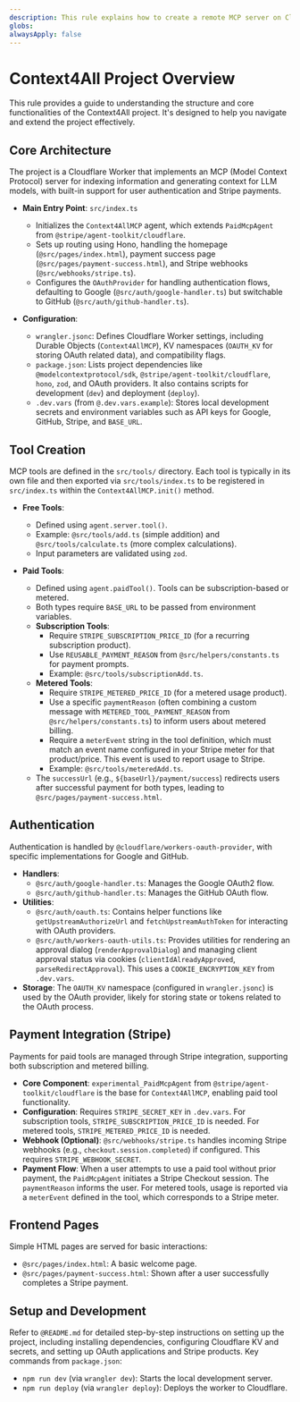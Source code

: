 ```yaml
---
description: This rule explains how to create a remote MCP server on Cloudflare with both free and paid tools (using Stripe).
globs: 
alwaysApply: false
---
```

# Context4All Project Overview

This rule provides a guide to understanding the structure and core functionalities of the Context4All project. It's designed to help you navigate and extend the project effectively.

## Core Architecture

The project is a Cloudflare Worker that implements an MCP (Model Context Protocol) server for indexing information and generating context for LLM models, with built-in support for user authentication and Stripe payments.

-   **Main Entry Point**: `src/index.ts`
    -   Initializes the `Context4AllMCP` agent, which extends `PaidMcpAgent` from `@stripe/agent-toolkit/cloudflare`.
    -   Sets up routing using Hono, handling the homepage (`@src/pages/index.html`), payment success page (`@src/pages/payment-success.html`), and Stripe webhooks (`@src/webhooks/stripe.ts`).
    -   Configures the `OAuthProvider` for handling authentication flows, defaulting to Google (`@src/auth/google-handler.ts`) but switchable to GitHub (`@src/auth/github-handler.ts`).

-   **Configuration**:
    -   `wrangler.jsonc`: Defines Cloudflare Worker settings, including Durable Objects (`Context4AllMCP`), KV namespaces (`OAUTH_KV` for storing OAuth related data), and compatibility flags.
    -   `package.json`: Lists project dependencies like `@modelcontextprotocol/sdk`, `@stripe/agent-toolkit/cloudflare`, `hono`, `zod`, and OAuth providers. It also contains scripts for development (`dev`) and deployment (`deploy`).
    -   `.dev.vars` (from `@.dev.vars.example`): Stores local development secrets and environment variables such as API keys for Google, GitHub, Stripe, and `BASE_URL`.

## Tool Creation

MCP tools are defined in the `src/tools/` directory. Each tool is typically in its own file and then exported via `src/tools/index.ts` to be registered in `src/index.ts` within the `Context4AllMCP.init()` method.

-   **Free Tools**:
    -   Defined using `agent.server.tool()`.
    -   Example: `@src/tools/add.ts` (simple addition) and `@src/tools/calculate.ts` (more complex calculations).
    -   Input parameters are validated using `zod`.

-   **Paid Tools**:
    -   Defined using `agent.paidTool()`. Tools can be subscription-based or metered.
    -   Both types require `BASE_URL` to be passed from environment variables.
    -   **Subscription Tools**:
        -   Require `STRIPE_SUBSCRIPTION_PRICE_ID` (for a recurring subscription product).
        -   Use `REUSABLE_PAYMENT_REASON` from `@src/helpers/constants.ts` for payment prompts.
        -   Example: `@src/tools/subscriptionAdd.ts`.
    -   **Metered Tools**:
        -   Require `STRIPE_METERED_PRICE_ID` (for a metered usage product).
        -   Use a specific `paymentReason` (often combining a custom message with `METERED_TOOL_PAYMENT_REASON` from `@src/helpers/constants.ts`) to inform users about metered billing.
        -   Require a `meterEvent` string in the tool definition, which must match an event name configured in your Stripe meter for that product/price. This event is used to report usage to Stripe.
        -   Example: `@src/tools/meteredAdd.ts`.
    -   The `successUrl` (e.g., `${baseUrl}/payment/success`) redirects users after successful payment for both types, leading to `@src/pages/payment-success.html`.

## Authentication

Authentication is handled by `@cloudflare/workers-oauth-provider`, with specific implementations for Google and GitHub.

-   **Handlers**:
    -   `@src/auth/google-handler.ts`: Manages the Google OAuth2 flow.
    -   `@src/auth/github-handler.ts`: Manages the GitHub OAuth flow.
-   **Utilities**:
    -   `@src/auth/oauth.ts`: Contains helper functions like `getUpstreamAuthorizeUrl` and `fetchUpstreamAuthToken` for interacting with OAuth providers.
    -   `@src/auth/workers-oauth-utils.ts`: Provides utilities for rendering an approval dialog (`renderApprovalDialog`) and managing client approval status via cookies (`clientIdAlreadyApproved`, `parseRedirectApproval`). This uses a `COOKIE_ENCRYPTION_KEY` from `.dev.vars`.
-   **Storage**: The `OAUTH_KV` namespace (configured in `wrangler.jsonc`) is used by the OAuth provider, likely for storing state or tokens related to the OAuth process.

## Payment Integration (Stripe)

Payments for paid tools are managed through Stripe integration, supporting both subscription and metered billing.

-   **Core Component**: `experimental_PaidMcpAgent` from `@stripe/agent-toolkit/cloudflare` is the base for `Context4AllMCP`, enabling paid tool functionality.
-   **Configuration**: Requires `STRIPE_SECRET_KEY` in `.dev.vars`. For subscription tools, `STRIPE_SUBSCRIPTION_PRICE_ID` is needed. For metered tools, `STRIPE_METERED_PRICE_ID` is needed.
-   **Webhook (Optional)**: `@src/webhooks/stripe.ts` handles incoming Stripe webhooks (e.g., `checkout.session.completed`) if configured. This requires `STRIPE_WEBHOOK_SECRET`.
-   **Payment Flow**: When a user attempts to use a paid tool without prior payment, the `PaidMcpAgent` initiates a Stripe Checkout session. The `paymentReason` informs the user. For metered tools, usage is reported via a `meterEvent` defined in the tool, which corresponds to a Stripe meter.

## Frontend Pages

Simple HTML pages are served for basic interactions:
- `@src/pages/index.html`: A basic welcome page.
- `@src/pages/payment-success.html`: Shown after a user successfully completes a Stripe payment.

## Setup and Development

Refer to `@README.md` for detailed step-by-step instructions on setting up the project, including installing dependencies, configuring Cloudflare KV and secrets, and setting up OAuth applications and Stripe products.
Key commands from `package.json`:
- `npm run dev` (via `wrangler dev`): Starts the local development server.
- `npm run deploy` (via `wrangler deploy`): Deploys the worker to Cloudflare.